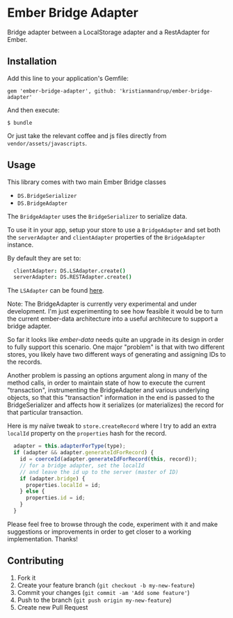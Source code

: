 # Ember Bridge Adapter

Bridge adapter between a LocalStorage adapter and a RestAdapter for Ember.

## Installation

Add this line to your application's Gemfile:

    gem 'ember-bridge-adapter', github: 'kristianmandrup/ember-bridge-adapter'

And then execute:

    $ bundle

Or just take the relevant coffee and js files directly from `vendor/assets/javascripts`.

## Usage

This library comes with two main Ember Bridge classes

* `DS.BridgeSerializer`
* `DS.BridgeAdapter`

The `BridgeAdapter` uses the `BridgeSerializer` to serialize data.

To use it in your app, setup your store to use a `BridgeAdapter` and set both the `serverAdapter` and `clientAdapter` properties of the `BridgeAdapter` instance.

By default they are set to:

```coffeescript
  clientAdapter: DS.LSAdapter.create()
  serverAdapter: DS.RESTAdapter.create()
```

The `LSAdapter` can be found [here](https://github.com/rpflorence/ember-localstorage-adapter).

Note: The BridgeAdapter is currently very experimental and under development. 
I'm just experimenting to see how feasible it would be to turn the current ember-data architecture into a useful architecure to support a bridge adapter. 

So far it looks like *ember-data* needs quite an upgrade in its design in order to fully support this scenario. One major "problem" is that with two different stores, you likely have two different ways of generating and assigning IDs to the records. 

Another problem is passing an options argument along in many of the method calls, in order to maintain state of how to execute the current "transaction", instrumenting the BridgeAdapter and various underlying objects, so that this "transaction" information in the end is passed to the BridgeSerializer and affects how it serializes (or materializes) the record for that particular transaction.

Here is my naïve tweak to `store.createRecord` where I try to add an extra `localId` property on the `properties` hash for the record.

```javascript
  adapter = this.adapterForType(type);      
  if (adapter && adapter.generateIdForRecord) {
    id = coerceId(adapter.generateIdForRecord(this, record));
    // for a bridge adapter, set the localId 
    // and leave the id up to the server (master of ID)
    if (adapter.bridge) {
      properties.localId = id;  
    } else {
      properties.id = id;  
    }        
  }
```

Please feel free to browse through the code, experiment with it and make suggestions or improvements in order to get closer to a working implementation. Thanks!

## Contributing

1. Fork it
2. Create your feature branch (`git checkout -b my-new-feature`)
3. Commit your changes (`git commit -am 'Add some feature'`)
4. Push to the branch (`git push origin my-new-feature`)
5. Create new Pull Request
